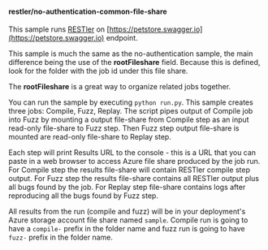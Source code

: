 #### restler/no-authentication-common-file-share

This sample runs [RESTler](https://github.com/microsoft/restler-fuzzer) on [https://petstore.swagger.io](https://petstore.swagger.io) endpoint.

This sample is much the same as the no-authentication sample, the main difference being the use
of the  **rootFileshare** field. Because this is defined, look for the folder with the job id under this
file share.

The **rootFileshare** is a great way to organize related jobs together. 

You can run the sample by executing `python run.py`. This sample creates three jobs: Compile, Fuzz, Replay. The script pipes output of Compile job into Fuzz by mounting a output file-share from Compile step as an input read-only file-share to Fuzz step. Then Fuzz step output file-share is mounted are read-only file-share to Replay step.

Each step will print Results URL to the console - this is a URL that you can paste in a web browser to access Azure file share produced by the job run. For Compile step the results file-share  will contain RESTler compile step output. For Fuzz step the results file-share contains all RESTler output plus all bugs found by the job. For Replay step file-share contains logs after reproducing all the bugs found by Fuzz step.

All results from the run (compile and fuzz) will be in your deployment's Azure storage account file share named `sample`. Compile run is going to have a `compile-` prefix in the folder name and fuzz run is going to have `fuzz-` prefix in the folder name.


